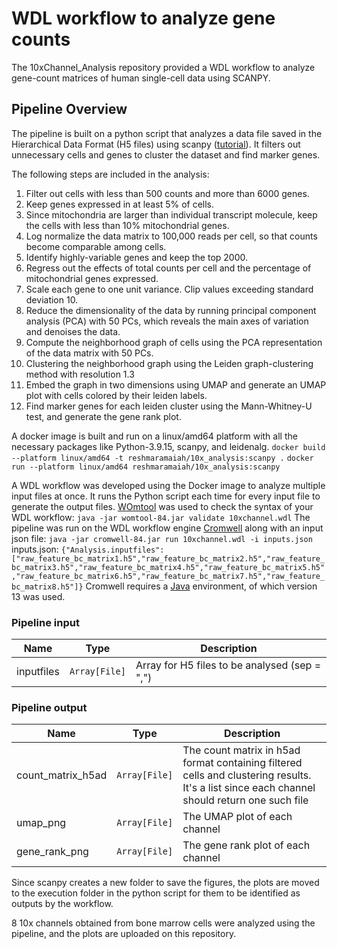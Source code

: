 # WDL workflow to analyze gene counts

The 10xChannel_Analysis repository provided a WDL workflow to analyze gene-count matrices of human single-cell data using SCANPY.

## Pipeline Overview ##

The pipeline is built on a python script that analyzes a data file saved in the Hierarchical Data Format (H5 files) using scanpy ([tutorial](https://scanpy-tutorials.readthedocs.io/en/latest/pbmc3k.html)). It filters out unnecessary cells and genes to cluster the dataset and find marker genes.

The following steps are included in the analysis:
1. Filter out cells with less than 500 counts and more than 6000 genes.
2. Keep genes expressed in at least 5% of cells.
3. Since mitochondria are larger than individual transcript molecule, keep the cells with less than 10% mitochondrial genes.
4. Log normalize the data matrix to 100,000 reads per cell, so that counts become comparable among cells.
5. Identify highly-variable genes and keep the top 2000.
6. Regress out the effects of total counts per cell and the percentage of mitochondrial genes expressed. 
7. Scale each gene to one unit variance. Clip values exceeding standard deviation 10.
8. Reduce the dimensionality of the data by running principal component analysis (PCA) with 50 PCs, which reveals the main axes of variation and denoises the data.
9. Compute the neighborhood graph of cells using the PCA representation of the data matrix with 50 PCs.
10. Clustering the neighborhood graph using the Leiden graph-clustering method with resolution 1.3
11. Embed the graph in two dimensions using UMAP and generate an UMAP plot with cells colored by their leiden labels.
12. Find marker genes for each leiden cluster using the Mann-Whitney-U test, and generate the gene rank plot.

A docker image is built and run on a linux/amd64 platform with all the necessary packages like Python-3.9.15, scanpy, and leidenalg.
`docker build --platform linux/amd64 -t reshmaramaiah/10x_analysis:scanpy .`
`docker run --platform linux/amd64 reshmaramaiah/10x_analysis:scanpy`

A WDL workflow was developed using the Docker image to analyze multiple input files at once. It runs the Python script each time for every input file to generate the output files. [WOmtool](https://github.com/broadinstitute/cromwell/releases) was used to check the syntax of your WDL workflow:
`java -jar womtool-84.jar validate 10xchannel.wdl`
The pipeline was run on the WDL workflow engine [Cromwell](https://github.com/broadinstitute/cromwell/releases) along with an input json file:
`java -jar cromwell-84.jar run 10xchannel.wdl -i inputs.json`
inputs.json:
`{"Analysis.inputfiles":["raw_feature_bc_matrix1.h5","raw_feature_bc_matrix2.h5","raw_feature_bc_matrix3.h5","raw_feature_bc_matrix4.h5","raw_feature_bc_matrix5.h5","raw_feature_bc_matrix6.h5","raw_feature_bc_matrix7.h5","raw_feature_bc_matrix8.h5"]}`
Cromwell requires a [Java](https://www.oracle.com/java/technologies/javase/jdk13-archive-downloads.html) environment, of which version 13 was used.

### Pipeline input ###
| Name | Type | Description |
| --- | --- | --- |
| inputfiles | `Array[File]` | Array for H5 files to be analysed (sep = ",") |

### Pipeline output ###
| Name | Type | Description |
| --- | --- | --- |
| count_matrix_h5ad | `Array[File]` | The count matrix in h5ad format containing filtered cells and clustering results. It's a list since each channel should return one such file |
| umap_png | `Array[File]` | The UMAP plot of each channel |
| gene_rank_png | `Array[File]` | The gene rank plot of each channel |

Since scanpy creates a new folder to save the figures, the plots are moved to the execution folder in the python script for them to be identified as outputs by the workflow.

8 10x channels obtained from bone marrow cells were analyzed using the pipeline, and the plots are uploaded on this repository.
